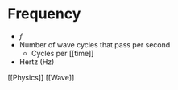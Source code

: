# Frequency

- $f$
- Number of wave cycles that pass per second
  - Cycles per [[time]]
- Hertz (Hz)

[[Physics]] [[Wave]]

